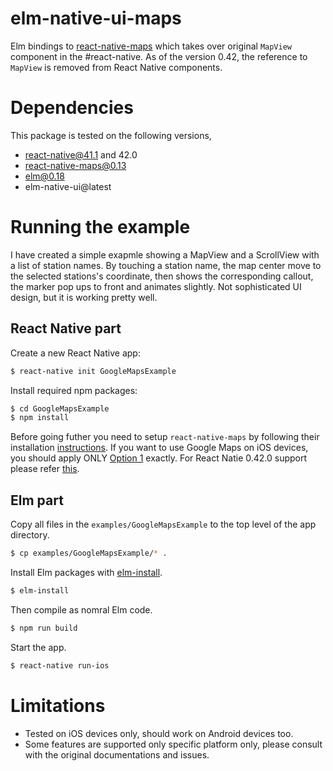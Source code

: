 # elm-native-ui-maps
Elm bindings to [react-native-maps](https://github.com/airbnb/react-native-maps) which takes over original `MapView` component in the #react-native. As of the version 0.42, the reference to `MapView` is removed from React Native components.

# Dependencies
This package is tested on the following versions,
- react-native@41.1 and 42.0
- react-native-maps@0.13
- elm@0.18
- elm-native-ui@latest

# Running the example
I have created a simple exapmle showing a MapView and a ScrollView with a list of station names. By touching a station name, the map center move to the selected stations's coordinate, then shows the corresponding callout, the marker pop ups to front and animates slightly. Not sophisticated UI design, but it is working pretty well.

## React Native part
Create a new React Native app:

```bash
$ react-native init GoogleMapsExample
```

Install required npm packages:

```bash
$ cd GoogleMapsExample
$ npm install
```

Before going futher you need to setup `react-native-maps` by following their installation [instructions](https://github.com/airbnb/react-native-maps/blob/master/docs/installation.md). If you want to use Google Maps on iOS devices, you should apply ONLY [Option 1](https://github.com/airbnb/react-native-maps/blob/master/docs/installation.md#option-1-cocoapods---same-as-the-included-airmapsexplorer-example) exactly. For React Natie 0.42.0 support please refer [this](https://github.com/airbnb/react-native-maps/issues/1078).

## Elm part
Copy all files in the `examples/GoogleMapsExample` to the top level of the app directory.
```bash
$ cp examples/GoogleMapsExample/* .
```

Install Elm packages with [elm-install](https://github.com/gdotdesign/elm-github-install).
```bash
$ elm-install
```

Then compile as nomral Elm code.
```bash
$ npm run build
```

Start the app.
```bash
$ react-native run-ios
```

# Limitations
- Tested on iOS devices only, should work on Android devices too.
- Some features are supported only specific platform only, please consult with the original documentations and issues.
